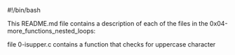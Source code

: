 #!/bin/bash

This README.md file contains a description of each of the files in the 0x04-more_functions_nested_loops:

file 0-isupper.c contains  a function that checks for uppercase character
